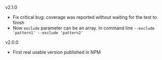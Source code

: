v2.1.0
- Fix critical bug: coverage was reported without waiting for the test to finish
- Now ```exclude``` parameter can be an array. In command line ```--exclude 'pattern1' --exclude 'pattern2'```

v2.0.0
- First real usable version published in NPM